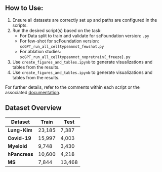 ## How to Use:

1. Ensure all datasets are correctly set up and paths are configured in the scripts.
2. Run the desired script(s) based on the task:
   - For Data split to train and validate for scFoundation version: `.py`
   - For few-shot for scFoundation version: `scGPT_run_all_celltypeannot_fewshot.py`
   - For ablation studies: `scGPT_run_all_celltypeannot_nopretrain{_freeze}.py`
3. Use `create_figures_and_tables.ipynb` to generate visualizations and tables from the results.
4. Use `create_figures_and_tables.ipynb` to generate visualizations and tables from the results.

For further details, refer to the comments within each script or the associated [documentation](#).



## Dataset Overview

| **Dataset**   | **Train** | **Test** |
|----------------|-----------|----------|
| **Lung-Kim**   | 23,185    | 7,387    |
| **Covid-19**   | 15,997    | 4,003    |
| **Myeloid**    | 9,748     | 3,430    |
| **hPancreas**  | 10,600    | 4,218    |
| **MS**         | 7,844     | 13,468   |
